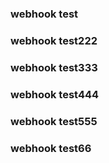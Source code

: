### webhook test
### webhook test222
### webhook test333
### webhook test444
### webhook test555
### webhook test66

